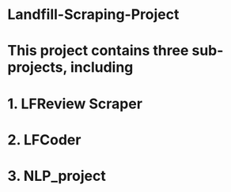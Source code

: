 # Landfill-Scraping-Project
# This project contains three sub-projects, including
# 1. LFReview Scraper
# 2. LFCoder
# 3. NLP_project

